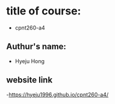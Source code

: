 # title of course:

- cpnt260-a4

## Authur's name:

- Hyeju Hong

## website link
 
 -https://hyeju1996.github.io/cpnt260-a4/

